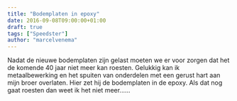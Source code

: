 ```yaml
---
title: "Bodemplaten in epoxy"
date: 2016-09-08T09:00:00+01:00
draft: true
tags: ["Speedster"]
author: "marcelvenema"
---
```


Nadat de nieuwe bodemplaten zijn gelast moeten we er voor zorgen dat het de komende 40 jaar niet meer kan roesten. Gelukkig kan ik metaalbewerking en het spuiten van onderdelen met een gerust hart aan mijn broer overlaten. Hier zet hij de bodemplaten in de epoxy. Als dat nog gaat roesten dan weet ik het niet meer......